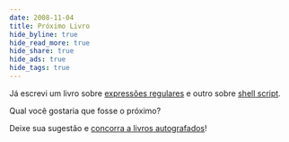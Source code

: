 ```yaml
---
date: 2008-11-04
title: Próximo Livro
hide_byline: true
hide_read_more: true
hide_share: true
hide_ads: true
hide_tags: true
---
```


Já escrevi um livro sobre [expressões regulares](http://www.piazinho.com.br) e outro sobre [shell script](https://www.shellscript.com.br).

Qual você gostaria que fosse o próximo?

Deixe sua sugestão e [concorra a livros autografados](http://aurelio.net/blog/2008/11/04/ajude-a-escolher-o-proximo-livro/)!

